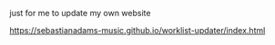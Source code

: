 just for me to update my own website

https://sebastianadams-music.github.io/worklist-updater/index.html